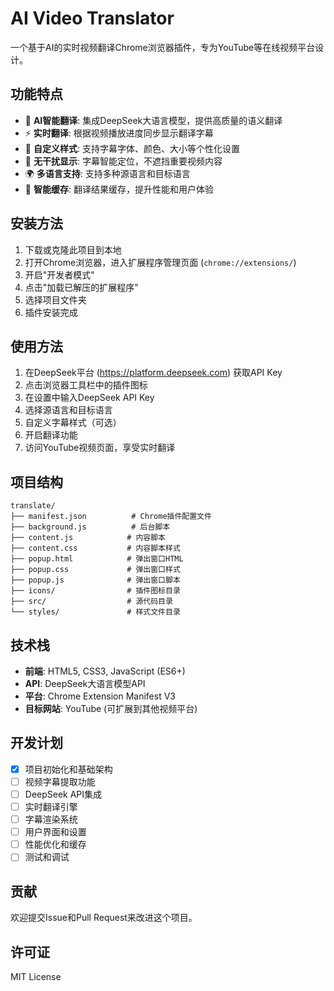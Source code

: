 # AI Video Translator

一个基于AI的实时视频翻译Chrome浏览器插件，专为YouTube等在线视频平台设计。

## 功能特点

- 🤖 **AI智能翻译**: 集成DeepSeek大语言模型，提供高质量的语义翻译
- ⚡ **实时翻译**: 根据视频播放进度同步显示翻译字幕
- 🎨 **自定义样式**: 支持字幕字体、颜色、大小等个性化设置
- 🎯 **无干扰显示**: 字幕智能定位，不遮挡重要视频内容
- 🌍 **多语言支持**: 支持多种源语言和目标语言
- 💾 **智能缓存**: 翻译结果缓存，提升性能和用户体验

## 安装方法

1. 下载或克隆此项目到本地
2. 打开Chrome浏览器，进入扩展程序管理页面 (`chrome://extensions/`)
3. 开启"开发者模式"
4. 点击"加载已解压的扩展程序"
5. 选择项目文件夹
6. 插件安装完成

## 使用方法

1. 在DeepSeek平台 (https://platform.deepseek.com) 获取API Key
2. 点击浏览器工具栏中的插件图标
3. 在设置中输入DeepSeek API Key
4. 选择源语言和目标语言
5. 自定义字幕样式（可选）
6. 开启翻译功能
7. 访问YouTube视频页面，享受实时翻译

## 项目结构

```
translate/
├── manifest.json          # Chrome插件配置文件
├── background.js          # 后台脚本
├── content.js            # 内容脚本
├── content.css           # 内容脚本样式
├── popup.html            # 弹出窗口HTML
├── popup.css             # 弹出窗口样式
├── popup.js              # 弹出窗口脚本
├── icons/                # 插件图标目录
├── src/                  # 源代码目录
└── styles/               # 样式文件目录
```

## 技术栈

- **前端**: HTML5, CSS3, JavaScript (ES6+)
- **API**: DeepSeek大语言模型API
- **平台**: Chrome Extension Manifest V3
- **目标网站**: YouTube (可扩展到其他视频平台)

## 开发计划

- [x] 项目初始化和基础架构
- [ ] 视频字幕提取功能
- [ ] DeepSeek API集成
- [ ] 实时翻译引擎
- [ ] 字幕渲染系统
- [ ] 用户界面和设置
- [ ] 性能优化和缓存
- [ ] 测试和调试

## 贡献

欢迎提交Issue和Pull Request来改进这个项目。

## 许可证

MIT License
